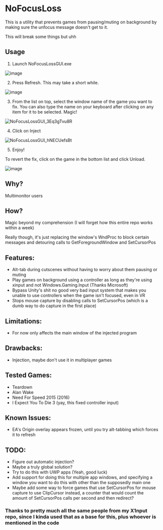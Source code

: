 # NoFocusLoss
This is a utility that prevents games from pausing/muting on background by making sure the unfocus message doesn't get to it.

This will break some things but uhh

## Usage

1. Launch NoFocusLossGUI.exe

![image](https://github.com/araghon007/NoFocusLoss/assets/10870921/c3a263ea-d35d-4521-adf3-c423694d8033)

2. Press Refresh. This may take a short while.

![image](https://github.com/araghon007/NoFocusLoss/assets/10870921/daed98f0-6078-485e-b026-77139057e38c)

3. From the list on top, select the window name of the game you want to fix. You can also type the name on your keyboard after clicking on any item for it to be selected. Magic!

![NoFocusLossGUI_3Eq3gTvu8R](https://github.com/araghon007/NoFocusLoss/assets/10870921/5eb3f0bd-2467-4cdb-b85d-dff27e9425c5)

4. Click on Inject

![NoFocusLossGUI_hNECUefsBt](https://github.com/araghon007/NoFocusLoss/assets/10870921/8dc1c1f8-f427-4b28-9614-c58f7ee01174)

5. Enjoy!

To revert the fix, click on the game in the bottom list and click Unload.

![image](https://github.com/araghon007/NoFocusLoss/assets/10870921/5394dfdc-1a10-425c-b27b-7d891f027c3b)


## Why?
Multimonitor users

## How?
Magic beyond my comprehension (I will forget how this entire repo works within a week)

Really though, it's just replacing the window's WndProc to block certain messages and detouring calls to GetForegroundWindow and SetCursorPos

## Features:
- Alt-tab during cutscenes without having to worry about them pausing or muting
- Play games on background using a controller as long as they're using xinput and not Windows.Gaming.Input (Thanks Microsoft)
- Bypass Unity's shit no good very bad input system that makes you unable to use controllers when the game isn't focused, even in VR
- Stops mouse capture by disabling calls to SetCursorPos (which is a dumb way to do capture in the first place)

## Limitations:
- For now only affects the main window of the injected program

## Drawbacks:
- Injection, maybe don't use it in multiplayer games

## Tested Games:
- Teardown
- Alan Wake
- Need For Speed 2015 (2016)
- I Expect You To Die 3 (yay, this fixed controller input)

## Known Issues:
- EA's Origin overlay appears frozen, until you try alt-tabbing which forces it to refresh

## TODO:
- Figure out automatic injection?
- Maybe a truly global solution?
- Try to do this with UWP apps (Yeah, good luck)
- Add support for doing this for multiple app windows, and specifying a window you want to do this with other than the supposedly main one
- Maybe add some way to force games that use SetCursorPos for mouse capture to use ClipCursor instead, a counter that would count the amount of SetCursorPos calls per second and then redirect?

### Thanks to pretty much all the same people from my X1nput repo, since I kinda used that as a base for this, plus whoever is mentioned in the code
